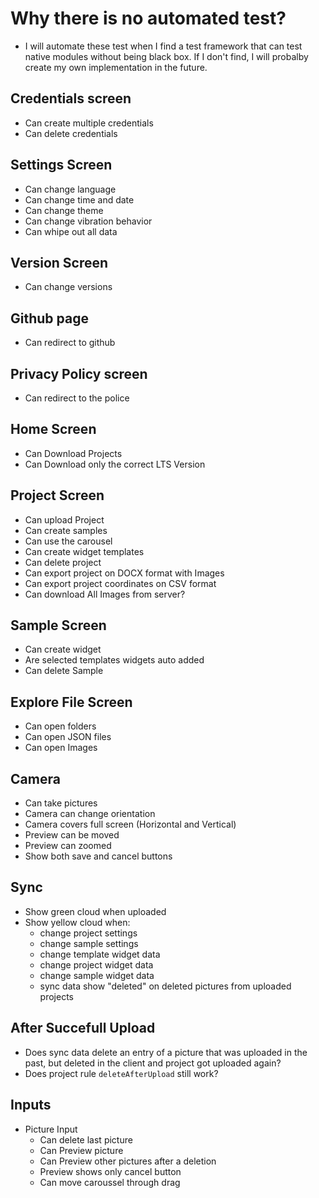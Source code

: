 # Why there is no automated test?
- I will automate these test when I find a test framework that can test native modules without being black box. If I don't find, I will probalby create my own implementation in the future.

## Credentials screen
- Can create multiple credentials
- Can delete credentials

## Settings Screen
- Can change language
- Can change time and date
- Can change theme
- Can change vibration behavior
- Can whipe out all data

## Version Screen
- Can change versions

## Github page
- Can redirect to github

## Privacy Policy screen
- Can redirect to the police

## Home Screen
- Can Download Projects
- Can Download only the correct LTS Version

## Project Screen
- Can upload Project
- Can create samples
- Can use the carousel
- Can create widget templates
- Can delete project
- Can export project on DOCX format with Images
- Can export project coordinates on CSV format
- Can download All Images from server?

## Sample Screen
- Can create widget
- Are selected templates widgets auto added
- Can delete Sample

## Explore File Screen

- Can open folders
- Can open JSON files
- Can open Images

## Camera

- Can take pictures
- Camera can change orientation
- Camera covers full screen (Horizontal and Vertical)
- Preview can be moved
- Preview can zoomed
- Show both save and cancel buttons

## Sync

- Show green cloud when uploaded
- Show yellow cloud when:
  - change project settings
  - change sample settings
  - change template widget data
  - change project widget data
  - change sample widget data
  - sync data show "deleted" on deleted pictures from uploaded projects

## After Succefull Upload
- Does sync data delete an entry of a picture that was uploaded in the past, but deleted in the client and project got uploaded again?
- Does project rule `deleteAfterUpload` still work?

## Inputs

- Picture Input
  - Can delete last picture
  - Can Preview picture
  - Can Preview other pictures after a deletion
  - Preview shows only cancel button
  - Can move caroussel through drag
